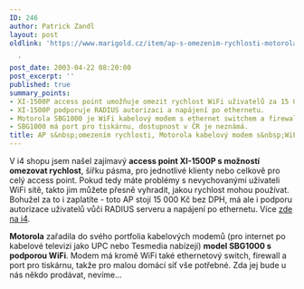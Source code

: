 ```yaml
---
ID: 246
author: Patrick Zandl
layout: post
oldlink: 'https://www.marigold.cz/item/ap-s-omezenim-rychlosti-motorola-kabelovy-modem-s-wifi

  '
post_date: 2003-04-22 08:20:00
post_excerpt: ''
published: true
summary_points:
- XI-1500P access point umožňuje omezit rychlost WiFi uživatelů za 15 000 Kč.
- XI-1500P podporuje RADIUS autorizaci a napájení po ethernetu.
- Motorola SBG1000 je WiFi kabelový modem s ethernet switchem a firewallem.
- SBG1000 má port pro tiskárnu, dostupnost v ČR je neznámá.
title: AP s&nbsp;omezením rychlosti, Motorola kabelový modem s&nbsp;WiFi
---
```


<p>
V i4 shopu jsem našel zajímavý <STRONG>access point XI-1500P s možností omezovat rychlost</STRONG>, šířku pásma, pro jednotlivé klienty nebo celkově pro celý access point. Pokud tedy máte problémy s nevychovanými uživateli WiFi sítě, takto jim můžete přesně vyhradit, jakou rychlost mohou používat. Bohužel za to i zaplatíte - toto AP stojí 15 000 Kč bez DPH, má ale i podporu autorizace uživatelů vůči RADIUS serveru a napájení po ethernetu. Více <A href="http://www.i4shop.net/cz/iObchod/WebInfo.asp?idprod=xi-1500p&amp;redir=1" target=_blank>zde na i4</A>. </p>

<p>
<STRONG>Motorola</STRONG> zařadila do svého portfolia kabelových modemů (pro internet po kabelové televizi jako UPC nebo Tesmedia nabízejí) <STRONG>model SBG1000 s podporou WiFi</STRONG>. Modem má kromě WiFi také ethernetový switch, firewall a port pro tiskárnu, takže pro malou domácí síť vše potřebné. Zda jej bude u nás někdo prodávat, nevíme...</p>